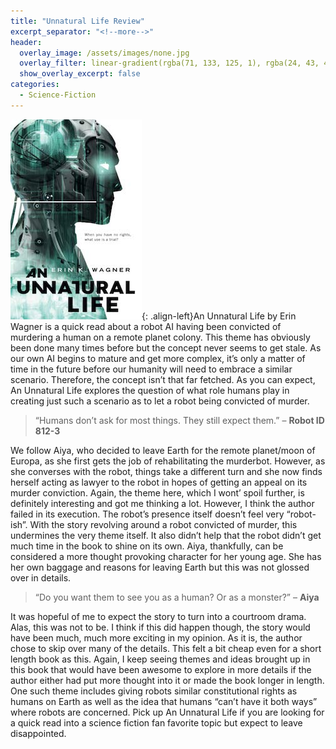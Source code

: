 ```yaml
---
title: "Unnatural Life Review"
excerpt_separator: "<!--more-->"
header:
  overlay_image: /assets/images/none.jpg
  overlay_filter: linear-gradient(rgba(71, 133, 125, 1), rgba(24, 43, 41, 1))
  show_overlay_excerpt: false
categories:
  - Science-Fiction
---
```

![unnatural-life-cover](/assets/images/unnatural-life.jpg){: .align-left}An Unnatural Life by Erin Wagner is a quick read about a robot AI having been convicted of murdering a human on a remote planet colony. This theme has obviously been done many times before but the concept never seems to get stale. As our own AI begins to mature and get more complex, it’s only a matter of time in the future before our humanity will need to embrace a similar scenario. Therefore, the concept isn’t that far fetched. As you can expect, An Unnatural Life explores the question of what role humans play in creating just such a scenario as to let a robot being convicted of murder.

>“Humans don’t ask for most things. They still expect them.” – **Robot ID 812-3**

We follow Aiya, who decided to leave Earth for the remote planet/moon of Europa, as she first gets the job of rehabilitating the murderbot. However, as she converses with the robot, things take a different turn and she now finds herself acting as lawyer to the robot in hopes of getting an appeal on its murder conviction. Again, the theme here, which I wont’ spoil further, is definitely interesting and got me thinking a lot. However, I think the author failed in its execution. The robot’s presence itself doesn’t feel very “robot-ish”. With the story revolving around a robot convicted of murder, this undermines the very theme itself. It also didn’t help that the robot didn’t get much time in the book to shine on its own. Aiya, thankfully, can be considered a more thought provoking character for her young age. She has her own baggage and reasons for leaving Earth but this was not glossed over in details.

>“Do you want them to see you as a human? Or as a monster?” – **Aiya**

It was hopeful of me to expect the story to turn into a courtroom drama. Alas, this was not to be. I think if this did happen though, the story would have been much, much more exciting in my opinion. As it is, the author chose to skip over many of the details. This felt a bit cheap even for a short length book as this. Again, I keep seeing themes and ideas brought up in this book that would have been awesome to explore in more details if the author either had put more thought into it or made the book longer in length. One such theme includes giving robots similar constitutional rights as humans on Earth as well as the idea that humans “can’t have it both ways” where robots are concerned. Pick up An Unnatural Life if you are looking for a quick read into a science fiction fan favorite topic but expect to leave disappointed.